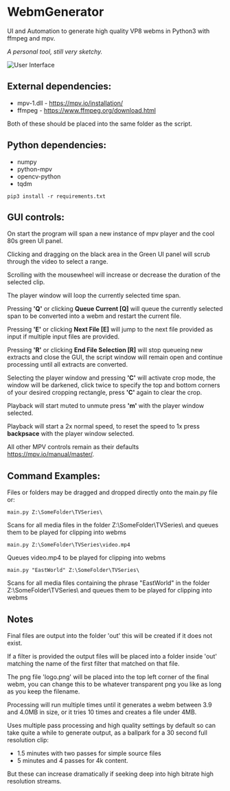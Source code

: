# WebmGenerator
UI and Automation to generate high quality VP8 webms in Python3 with ffmpeg and mpv.

*A personal tool, still very sketchy.*

![User Interface](https://raw.githubusercontent.com/dfaker/WebmGenerator/master/ui.png "User Interface")


## External dependencies:
- mpv-1.dll - https://mpv.io/installation/
- ffmpeg - https://www.ffmpeg.org/download.html

Both of these should be placed into the same folder as the script.

## Python dependencies:

- numpy
- python-mpv
- opencv-python
- tqdm

 `pip3 install -r requirements.txt `

## GUI controls:

On start the program will span a new instance of mpv player and the cool 80s green UI panel.

Clicking and dragging on the black area in the Green UI panel will scrub through the video to select a range.

Scrolling with the mousewheel will increase or decrease the duration of the selected clip.

The player window will loop the currently selected time span.

Pressing **'Q'** or clicking **Queue Current [Q]** will queue the currently selected span to be converted into a webm and restart the current file.

Pressing **'E'** or clicking **Next File [E]** will jump to the next file provided as input if multiple input files are provided.

Pressing **'R'** or clicking **End File Selection [R]** will stop queueing new extracts and close the GUI, the script window will remain open and continue processing until all extracts are converted.

Selecting the player window and pressing **'C'** will activate crop mode, the window will be darkened, click twice to specify the top and bottom corners of your desired cropping rectangle, press **'C'** again to clear the crop.

Playback will start muted to unmute press **'m'** with the player window selected.

Playback will start a 2x normal speed, to reset the speed to 1x press **backpsace** with the player window selected.

All other MPV controls remain as their defaults https://mpv.io/manual/master/.

## Command Examples:

Files or folders may be dragged and dropped directly onto the main.py file or:

`main.py Z:\SomeFolder\TVSeries\`

Scans for all media files in the folder Z:\SomeFolder\TVSeries\ and queues them to be played for clipping into webms

`main.py Z:\SomeFolder\TVSeries\video.mp4`

Queues video.mp4 to be played for clipping into webms

`main.py "EastWorld" Z:\SomeFolder\TVSeries\`

Scans for all media files containing the phrase "EastWorld" in the folder Z:\SomeFolder\TVSeries\ and queues them to be played for clipping into webms

## Notes

Final files are output into the folder 'out' this will be created if it does not exist.

If a filter is provided the output files will be placed into a folder inside 'out' matching the name of the first filter that matched on that file.

The png file 'logo.png' will be placed into the top left corner of the final webm, you can change this to be whatever transparent png you like as long as you keep the filename.

Processing will run multiple times until it generates a webm between 3.9 and 4.0MB in size, or it tries 10 times and creates a file under 4MB.

Uses multiple pass processing and high quality settings by default so can take quite a while to generate output, as a ballpark for a 30 second full resolution clip: 

- 1.5 minutes with two passes for simple source files
- 5 minutes and 4 passes for 4k content.

But these can increase dramatically if seeking deep into high bitrate high resolution streams.
